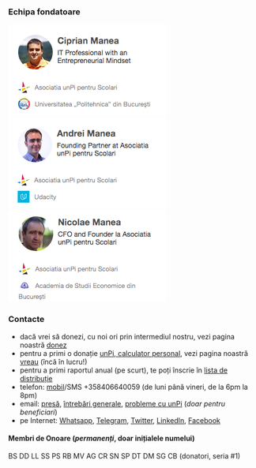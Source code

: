 ### Echipa fondatoare

![Ciprian Manea](cm.png) ![Andrei Manea](am.png) ![Nicolae Manea](nm.png)

### Contacte

- dacă vrei să donezi, cu noi ori prin intermediul nostru, vezi pagina noastră [donez](http://donez.unpi.ro/)
- pentru a primi o donație [unPi, calculator personal](http://pc.unpi.ro/), vezi pagina noastră [vreau](http://vreau.unpi.ro/) (încă în lucru!)
- pentru a primi raportul anual (pe scurt), te poți înscrie în [lista de distribuție](mailto:raport@unpi.ro?subject=vreau%20un%20scurt%20raport%20anual)
- telefon: [mobil](tel:+358406640059)/SMS +358406640059 (de luni până vineri, de la 6pm la 8pm)
- email: [presă](mailto:presa@unpi.to), [întrebări generale](mailto:intrebari@unpi.ro), [probleme cu unPi](mailto:probleme@unpi.ro) (_doar pentru beneficiari_)
- pe Internet: [Whatsapp](https://api.whatsapp.com/send?phone=+358406640059), [Telegram](https://t.me/unpi_ong), [Twitter](http://twitter.com/unpi_ong), [LinkedIn](https://www.linkedin.com/company/asociatia-unpi-pentru-scolari/), [Facebook](https://www.facebook.com/unpi.ro/)

#### Membri de Onoare (_permanenți_, doar inițialele numelui)

BS DD LL SS PS RB MV AG CR SN SP DT DM SG CB (donatori, seria #1)
